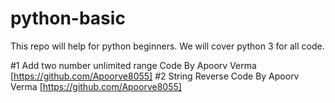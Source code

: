 
# python-basic
This repo will help for python beginners. We will cover python 3 for all code.

#1 Add two number unlimited range Code By Apoorv Verma [https://github.com/Apoorve8055]
#2 String Reverse Code By Apoorv Verma [https://github.com/Apoorve8055]

